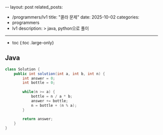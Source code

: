 --
layout: post
related_posts:
  - /programmers/lv1
title:  "콜라 문제"
date:   2025-10-02
categories:
  - programmers
  - lv1
description: >
  java, python으로 풀이
---
* toc
{:toc .large-only}

## Java
```java
class Solution {
    public int solution(int a, int b, int n) {
        int answer = 0;
        int bottle = 0;
        
        while(n >= a) {
            bottle = n / a * b;
            answer += bottle;
            n = bottle + (n % a);
        }
        
        return answer;
    }
}
```